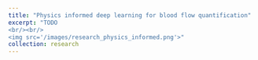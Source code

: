 ```yaml
---
title: "Physics informed deep learning for blood flow quantification"
excerpt: "TODO
<br/><br/>
<img src='/images/research_physics_informed.png'>"
collection: research
---
```


